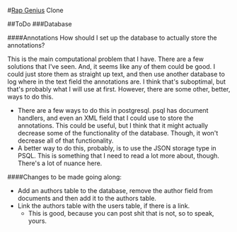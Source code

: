 #[Rap Genius][rg] Clone

[rg]: rapgenius,com

##ToDo
###Database

####Annotations
How should I set up the database to actually store the annotations?

This is the main computational problem that I have. There are a few solutions that I've seen. And, it seems like any of them could be good. I could just store them as straight up text, and then use another database to log where in the text field the annotations are. I think that's suboptimal, but that's probably what I will use at first. However, there are some other, better, ways to do this.

* There are a few ways to do this in postgresql. psql has document handlers, and even an XML field that I could use to store the annotations. This could be useful, but I think that it might actually decrease some of the functionality of the database. Though, it won't decrease all of that functionality.
* A better way to do this, probably, is to use the JSON storage type in PSQL. This is something that I need to read a lot more about, though. There's a lot of nuance here.



####Changes to be made going along:
* Add an authors table to the database, remove the author field from documents and then add it to the authors table.
* Link the authors table with the users table, if there is a link.
  * This is good, because you can post shit that is not, so to speak, yours.